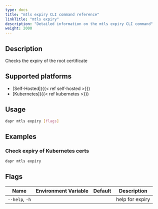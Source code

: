```yaml
---
type: docs
title: "mtls expiry CLI command reference"
linkTitle: "mtls expiry"
description: "Detailed information on the mtls expiry CLI command"
weight: 2000
---
```


## Description

Checks the expiry of the root certificate

## Supported platforms

- [Self-Hosted]({{< ref self-hosted >}})
- [Kubernetes]({{< ref kubernetes >}})

## Usage
```bash
dapr mtls expiry [flags]
```

## Examples

### Check expiry of Kubernetes certs
```bash
dapr mtls expiry
```

## Flags

| Name | Environment Variable | Default | Description
| --- | --- | --- | --- |
| `--help`, `-h` | | | help for expiry |